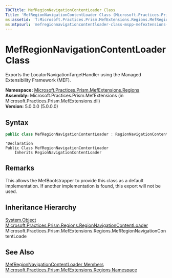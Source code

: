 ```yaml
---
TOCTitle: MefRegionNavigationContentLoader Class
Title: 'MefRegionNavigationContentLoader Class (Microsoft.Practices.Prism.MefExtensions.Regions)'
ms:assetid: 'T:Microsoft.Practices.Prism.MefExtensions.Regions.MefRegionNavigationContentLoader'
ms:mtpsurl: 'mefregionnavigationcontentloader-class-mspp-mefextensions-regions.md'
---
```


# MefRegionNavigationContentLoader Class

Exports the LocatorNavigationTargetHandler using the Managed Extensibility Framework (MEF).

**Namespace:** [Microsoft.Practices.Prism.MefExtensions.Regions](/patterns-practices/reference/mspp-mefextensions-regions-namespace)  
**Assembly:** Microsoft.Practices.Prism.MefExtensions (in Microsoft.Practices.Prism.MefExtensions.dll)  
**Version:** 5.0.0.0 (5.0.0.0)

## Syntax

```C#
public class MefRegionNavigationContentLoader : RegionNavigationContentLoader
```

```VB
'Declaration
Public Class MefRegionNavigationContentLoader
	Inherits RegionNavigationContentLoader
```

## Remarks

This allows the MefBootstrapper to provide this class as a default implementation. If another implementation is found, this export will not be used.

## Inheritance Hierarchy

[System.Object](http://msdn.microsoft.com/en-us/library/e5kfa45b)  
[Microsoft.Practices.Prism.Regions.RegionNavigationContentLoader](/patterns-practices/reference/regionnavigationcontentloader-class-mspp-regions)  
Microsoft.Practices.Prism.MefExtensions.Regions.MefRegionNavigationContentLoade

## See Also

[MefRegionNavigationContentLoader Members](/patterns-practices/reference/mefregionnavigationcontentloader-members-mspp-mefextensions-regions)  
[Microsoft.Practices.Prism.MefExtensions.Regions Namespace](/patterns-practices/reference/mspp-mefextensions-regions-namespace)